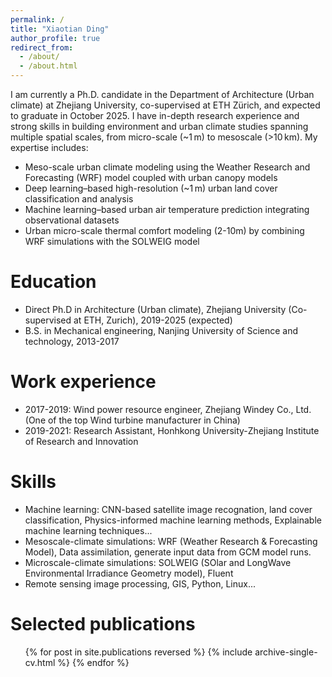 ```yaml
---
permalink: /
title: "Xiaotian Ding"
author_profile: true
redirect_from: 
  - /about/
  - /about.html
---
```


I am currently a Ph.D. candidate in the Department of Architecture (Urban climate) at Zhejiang University, co-supervised at ETH Zürich, and expected to graduate in October 2025.
I have in-depth research experience and strong skills in building environment and urban climate studies spanning multiple spatial scales, from micro-scale (~1 m) to mesoscale (>10 km). My expertise includes:
* Meso-scale urban climate modeling using the Weather Research and Forecasting (WRF) model coupled with urban canopy models
* Deep learning–based high-resolution (~1 m) urban land cover classification and analysis
* Machine learning–based urban air temperature prediction integrating observational datasets
* Urban micro-scale thermal comfort modeling (2-10m) by combining WRF simulations with the SOLWEIG model

Education
======
* Direct Ph.D in Architecture (Urban climate), Zhejiang University (Co-supervised at ETH, Zurich), 2019-2025 (expected)
* B.S. in Mechanical engineering, Nanjing University of Science and technology, 2013-2017

Work experience
======
* 2017-2019: Wind power resource engineer, Zhejiang Windey Co., Ltd. (One of the top Wind turbine manufacturer in China)
* 2019-2021: Research Assistant, Honhkong University-Zhejiang Institute of Research and Innovation
  
Skills
======
* Machine learning: CNN-based satellite image recognation, land cover classification, Physics-informed machine learning methods, Explainable machine learning techniques...
* Mesoscale-climate simulations: WRF (Weather Research & Forecasting Model), Data assimilation, generate input data from GCM model runs.
* Microscale-climate simulations: SOLWEIG (SOlar and LongWave Environmental Irradiance Geometry model), Fluent
* Remote sensing image processing, GIS, Python, Linux...

Selected publications
======
  <ul>{% for post in site.publications reversed %}
    {% include archive-single-cv.html %}
  {% endfor %}</ul>
  
